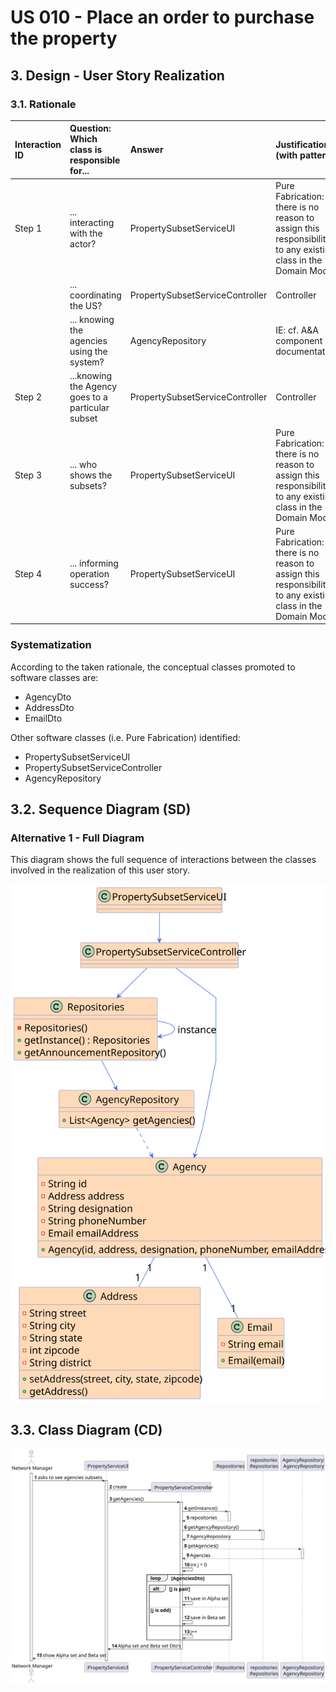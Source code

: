 # US 010 - Place an order to purchase the property

## 3. Design - User Story Realization 

### 3.1. Rationale

| Interaction ID | Question: Which class is responsible for...        | Answer                          | Justification (with patterns)                                                                                 |
|:---------------|:---------------------------------------------------|:--------------------------------|:--------------------------------------------------------------------------------------------------------------|
| Step 1  		     | 	... interacting with the actor?                   | PropertySubsetServiceUI         | Pure Fabrication: there is no reason to assign this responsibility to any existing class in the Domain Model. |
| 			  		        | 	... coordinating the US?                          | PropertySubsetServiceController | Controller                                                                                                    |
| 			  		        | ... knowing the agencies using the system?         | AgencyRepository                | IE: cf. A&A component documentation.                                                                          |
| Step 2  		     | 	...knowing the Agency goes to a particular subset | PropertySubsetServiceController | Controller                                                                                                    |
| Step 3  		     | 	... who shows the subsets?                        | PropertySubsetServiceUI         | Pure Fabrication: there is no reason to assign this responsibility to any existing class in the Domain Model. |
| Step 4  		     | 	... informing operation success?                  | PropertySubsetServiceUI         | Pure Fabrication: there is no reason to assign this responsibility to any existing class in the Domain Model. | 

### Systematization ##

According to the taken rationale, the conceptual classes promoted to software classes are: 

 * AgencyDto
 * AddressDto
 * EmailDto

Other software classes (i.e. Pure Fabrication) identified: 

 * PropertySubsetServiceUI  
 * PropertySubsetServiceController
 * AgencyRepository


## 3.2. Sequence Diagram (SD)

### Alternative 1 - Full Diagram

This diagram shows the full sequence of interactions between the classes involved in the realization of this user story.

![Sequence Diagram - Full](svg/US019-CD.svg)


## 3.3. Class Diagram (CD)

![Class Diagram](svg/us019-sequence-diagram-full.svg)